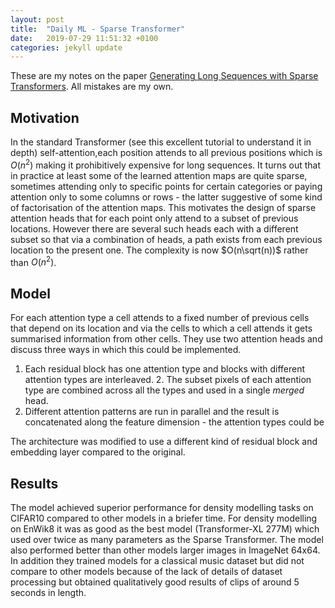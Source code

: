 ```yaml
---
layout: post
title:  "Daily ML - Sparse Transformer"
date:   2019-07-29 11:51:32 +0100
categories: jekyll update
---
```

These are my notes on the paper [Generating Long Sequences with Sparse Transformers](https://arxiv.org/abs/1904.10509). All mistakes are my own. 

## Motivation
In the standard Transformer (see this excellent tutorial to understand it in depth) self-attention,each position attends to all previous positions which is $O(n^2)$ making it prohibitively expensive for long sequences. It turns out that in practice at least some of the learned attention maps are quite sparse, sometimes attending only to specific points for certain categories or paying attention only to some columns or rows - the latter suggestive of some kind of factorisation of the attention maps. This motivates the design of sparse attention heads that for each point only attend to a subset of previous locations. However there are several such heads each with a different subset so that via a combination of heads, a path exists from each previous location to the present one. The complexity is now $O(n\sqrt(n))$ rather than $O(n^2)$.

## Model
For each attention type a cell attends to a fixed number of previous cells that depend on its location and via the cells to which a cell attends it gets summarised information from other cells. They use two attention heads and discuss three ways in which this could be implemented. 

1. Each residual block has one attention type and blocks with different attention types are interleaved. 2. The subset pixels of each attention type are combined across all the types and used in a single *merged* head.
3. Different attention patterns are run in parallel and the result is concatenated along the feature dimension - the attention types could be 

The architecture was modified to use a different kind of residual block and embedding layer compared to the original. 

## Results
The model achieved superior performance for density modelling tasks on CIFAR10 compared to other models in a briefer time. For density modelling on EnWik8  it was as good as the best model (Transformer-XL 277M) which used over twice as many parameters as the Sparse Transformer. The model also performed better than other models larger images in ImageNet 64x64. In addition they trained models for a classical music dataset but did not compare to other models because of the lack of details of dataset processing but obtained qualitatively good results of clips of around 5 seconds in length.



